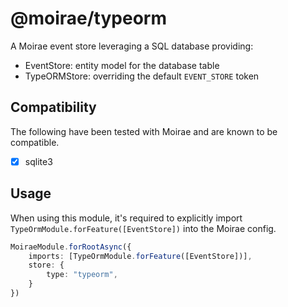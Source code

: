 # @moirae/typeorm

A Moirae event store leveraging a SQL database providing:
- EventStore: entity model for the database table
- TypeORMStore: overriding the default `EVENT_STORE` token

## Compatibility
The following have been tested with Moirae and are known to be compatible.
- [x] sqlite3

## Usage
When using this module, it's required to explicitly import `TypeOrmModule.forFeature([EventStore])` into the Moirae config.

```ts
MoiraeModule.forRootAsync({
    imports: [TypeOrmModule.forFeature([EventStore])],
    store: {
        type: "typeorm",
    }
})
